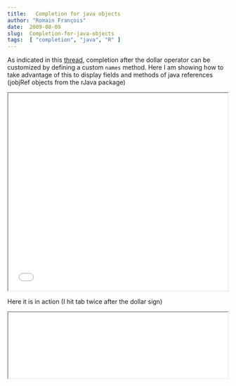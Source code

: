 ```yaml
---
title:   Completion for java objects
author: "Romain François"
date:  2009-08-09
slug:  Completion-for-java-objects
tags:  [ "completion", "java", "R" ]
---
```

<div class="post-content">
<p>As indicated in this <a href="http://tr.im/vQi9">thread</a>, completion after the dollar operator can be customized by defining a custom <code>names</code> method. Here I am showing how to take advantage of this to display fields and methods of java references (jobjRef objects from the rJava package)</p>

<iframe src="/public/snippets/completion.html" frameborder="1" height="450" width="500"></iframe>

<p>Here it is in action (I hit tab twice after the dollar sign)</p>

<iframe src="/public/snippets/completion-session.html" frameborder="1" height="150" width="500"></iframe>
</div>
